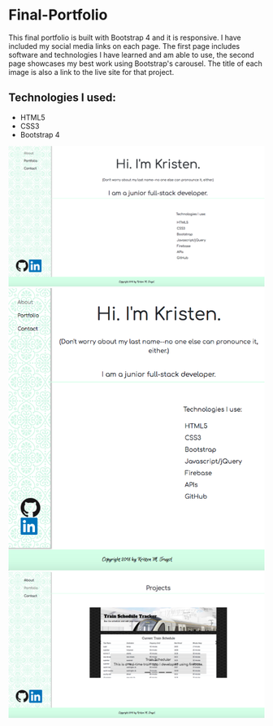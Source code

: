 # Final-Portfolio
<p>This final portfolio is built with Bootstrap 4 and it is responsive. I have included my social media links on each page. The first page includes software and technologies I have learned and am able to use, the second page showcases my best work using Bootstrap's carousel. The title of each image is also a link to the live site for that project.</p>

<h2>Technologies I used:</h2>
<ul>
    <li>HTML5</li>
    <li>CSS3</li>
    <li>Bootstrap 4</li>
</ul>

![App Image](assets/images/final-portfolio-1.png)
![App Image](assets/images/final-portfolio-2.png)
![App Image](assets/images/final-portfolio-3.png)
<!-- ![App Image](assets/images/final-portfolio-4.png) -->